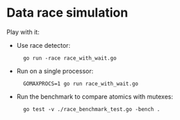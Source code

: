 Data race simulation
====================

Play with it:

* Use race detector:

        go run -race race_with_wait.go

* Run on a single processor:

        GOMAXPROCS=1 go run race_with_wait.go

* Run the benchmark to compare atomics with mutexes:

        go test -v ./race_benchmark_test.go -bench .
